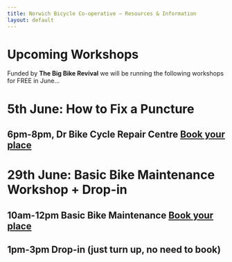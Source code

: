 ```yaml
---
title: Norwich Bicycle Co-operative – Resources & Information
layout: default
---
```


Upcoming Workshops
==================

Funded by __The Big Bike Revival__ we will be running the following workshops for FREE in June...

# 5th June: How to Fix a Puncture
## 6pm-8pm, Dr Bike Cycle Repair Centre [Book your place](https://www.eventbrite.com/e/how-to-fix-a-puncture-workshop-tickets-62271990199)


# 29th June: Basic Bike Maintenance Workshop + Drop-in
## 10am-12pm Basic Bike Maintenance [Book your place](https://www.eventbrite.com/e/basic-bike-maintenance-workshop-drop-in-tickets-62350093809)

## 1pm-3pm Drop-in (just turn up, no need to book)

